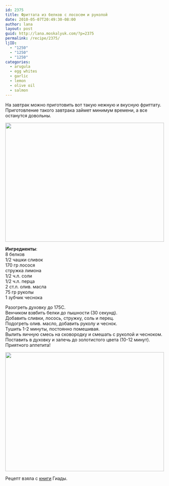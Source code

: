 ```yaml
---
id: 2375
title: Фриттата из белков с лососем и руколой
date: 2010-05-07T20:49:30-08:00
author: lana
layout: post
guid: http://lana.moskalyuk.com/?p=2375
permalink: /recipe/2375/
ljID:
  - "1250"
  - "1250"
  - "1250"
categories:
  - arugula
  - egg whites
  - garlic
  - lemon
  - olive oil
  - salmon
---
```

На завтрак можно приготовить вот такую нежную и вкусную фриттату. Приготовление такого завтрака займет минимум времени, а все останутся довольны.

<img loading="lazy" class="alignnone" title="Frittata " src="http://farm5.static.flickr.com/4028/4587692511_8bbb3214f2.jpg" alt="" width="500" height="375" /> 

**Ингредиенты**:  
8 белков  
1/2 чашки сливок  
170 гр лосося  
стружка лимона  
1/2 ч.л. соли  
1/2 ч.л. перца  
2 ст.л. олив. масла  
75 гр руколы  
1 зубчик чеснока

Разогреть духовку до 175С.  
Венчиком взвбить белки до пышности (30 секунд).  
Добавить сливки, лосось, стружку, соль и перец.  
Подогреть олив. масло, добавить руколу и чеснок.  
Тушить 1-2 минуты, постоянно помешивая.  
Вылить яичную смесь на сковородку и смешать с руколой и чесноком.  
Поставить в духовку и запечь до золотистого цвета (10-12 минут).  
Приятного аппетита!

<img loading="lazy" class="alignnone" title="Frittata" src="http://farm5.static.flickr.com/4045/4587693705_8971269554.jpg" alt="" width="500" height="375" /> 

Рецепт взяла с [книги](http://www.amazon.com/Giada-Home-Family-Recipes-California/dp/0307451011/ref=sr_1_1?ie=UTF8&s=books&qid=1273287077&sr=8-1) Гиады.